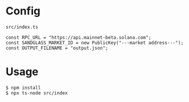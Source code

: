 # Config
`src/index.ts`
```
const RPC_URL = "https://api.mainnet-beta.solana.com";
const SANDGLASS_MARKET_ID = new PublicKey("---market address---");
const OUTPUT_FILENAME = "output.json";
```

# Usage
```
$ npm install
$ npx ts-node src/index
```
